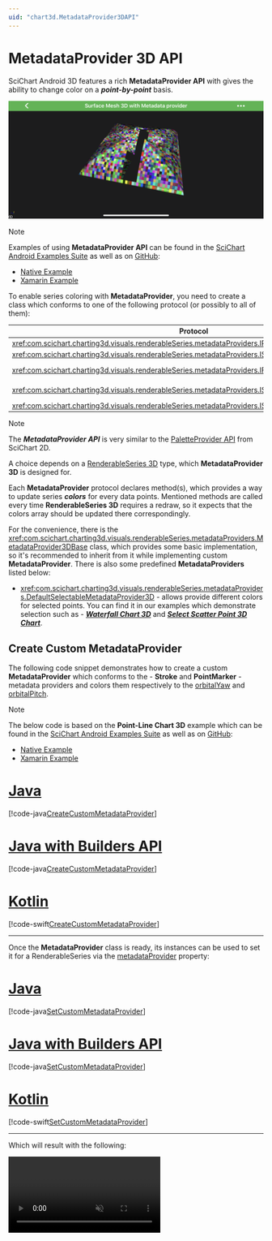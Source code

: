 ```yaml
---
uid: "chart3d.MetadataProvider3DAPI"
---
```


# MetadataProvider 3D API
SciChart Android 3D features a rich **MetadataProvider API** with gives the ability to change color on a ***point-by-point*** basis.

![MetadataProvider API](images/surface-mesh-3d-with-metadata-provider.png)

> [!NOTE]
> Examples of using **MetadataProvider API** can be found in the [SciChart Android Examples Suite](https://www.scichart.com/examples/android-chart/) as well as on [GitHub](https://github.com/ABTSoftware/SciChart.Android.Examples):
> - [Native Example](https://www.scichart.com/example/android-chart/android-3d-chart-example-surface-mesh-palette-provider/)
> - [Xamarin Example](https://www.scichart.com/example/xamarin-chart/xamarin-3d-chart-example-surface-mesh-palette-provider/)

To enable series coloring with **MetadataProvider**, you need to create a class which conforms to one of the following protocol (or possibly to all of them):

| **Protocol**                        | **Descriptions**                                                                          |
| ----------------------------------- | ----------------------------------------------------------------------------------------- | 
| <xref:com.scichart.charting3d.visuals.renderableSeries.metadataProviders.IPointMetadataProvider3D>       | allows changing the **fill** for **[PointMarkers 3D](xref:chart3d.PointMarker3DAPI)**.          |
| <xref:com.scichart.charting3d.visuals.renderableSeries.metadataProviders.IStrokeMetadataProvider3D>       | allows painting parts of the **series' stroke**;                                          |
| <xref:com.scichart.charting3d.visuals.renderableSeries.metadataProviders.IFillMetadataProvider3D>         | allows changing the **fill** color for <xref:com.scichart.charting3d.visuals.renderableSeries.IRenderableSeries3D>.                          |
| <xref:com.scichart.charting3d.visuals.renderableSeries.metadataProviders.ISurfaceMeshMetadataProvider3D> | allows overriding a specific cell or cells in the for <xref:com.scichart.charting3d.visuals.renderableSeries.surfaceMesh.SurfaceMeshRenderableSeries3D>. |
| <xref:com.scichart.charting3d.visuals.renderableSeries.metadataProviders.ISelectableMetadataProvider3D>  | allows provide different colors for selected points.                                      |

> [!NOTE]
> The ***MetadataProvider API*** is very similar to the [PaletteProvider API](xref:chart2d.PaletteProviderAPI) from SciChart 2D.

A choice depends on a [RenderableSeries 3D](xref:chart3d.3DChartTypes) type, which **MetadataProvider 3D** is designed for.

Each **MetadataProvider** protocol declares method(s), which provides a way to update series ***colors*** for every data points. 
Mentioned methods are called every time **RenderableSeries 3D** requires a redraw, so it expects that the colors array should be updated there correspondingly.

For the convenience, there is the <xref:com.scichart.charting3d.visuals.renderableSeries.metadataProviders.MetadataProvider3DBase> class, which provides some basic implementation, so it's recommended to inherit from it while implementing custom **MetadataProvider**. There is also some predefined **MetadataProviders** listed below:
- <xref:com.scichart.charting3d.visuals.renderableSeries.metadataProviders.DefaultSelectableMetadataProvider3D> - allows provide different colors for selected points. You can find it in our examples which demonstrate selection such as - [***Waterfall Chart 3D***](https://www.scichart.com/example/android-3d-chart-example-simple-waterfall/) and [***Select Scatter Point 3D Chart***](https://www.scichart.com/example/android-chart/android-3d-chart-example-select-scatter-point/).

## Create Custom MetadataProvider
The following code snippet demonstrates how to create a custom **MetadataProvider** which conforms to the - **Stroke** and **PointMarker** - metadata providers and colors them respectively to the [orbitalYaw](xref:com.scichart.charting3d.visuals.camera.ICameraController.setOrbitalYaw(float)) and [orbitalPitch](xref:com.scichart.charting3d.visuals.camera.ICameraController.setOrbitalPitch(float)).

> [!NOTE]
> The below code is based on the **Point-Line Chart 3D** example which can be found in the [SciChart Android Examples Suite](https://www.scichart.com/examples/android-chart/) as well as on [GitHub](https://github.com/ABTSoftware/SciChart.Android.Examples):
> - [Native Example](https://www.scichart.com/example/android-3d-chart-example-simple-point-lines/)
> - [Xamarin Example](https://www.scichart.com/example/xamarin-3d-chart-example-simple-point-lines/)

# [Java](#tab/java)
[!code-java[CreateCustomMetadataProvider](../../../samples/sandbox/app/src/main/java/com/scichart/docsandbox/examples/java/series3d/MetadataProvider3DAPI.java#CreateCustomMetadataProvider)]
# [Java with Builders API](#tab/javaBuilder)
[!code-java[CreateCustomMetadataProvider](../../../samples/sandbox/app/src/main/java/com/scichart/docsandbox/examples/javaBuilder/series3d/MetadataProvider3DAPI.java#CreateCustomMetadataProvider)]
# [Kotlin](#tab/kotlin)
[!code-swift[CreateCustomMetadataProvider](../../../samples/sandbox/app/src/main/java/com/scichart/docsandbox/examples/kotlin/series3d/MetadataProvider3DAPI.kt#CreateCustomMetadataProvider)]
***

Once the **MetadataProvider** class is ready, its instances can be used to set it for a RenderableSeries via the [metadataProvider](xref:com.scichart.charting3d.visuals.renderableSeries.IRenderableSeries3D.setMetadataProvider(com.scichart.charting3d.visuals.renderableSeries.metadataProviders.IMetadataProvider3D)) property:

# [Java](#tab/java)
[!code-java[SetCustomMetadataProvider](../../../samples/sandbox/app/src/main/java/com/scichart/docsandbox/examples/java/series3d/MetadataProvider3DAPI.java#SetCustomMetadataProvider)]
# [Java with Builders API](#tab/javaBuilder)
[!code-java[SetCustomMetadataProvider](../../../samples/sandbox/app/src/main/java/com/scichart/docsandbox/examples/javaBuilder/series3d/MetadataProvider3DAPI.java#SetCustomMetadataProvider)]
# [Kotlin](#tab/kotlin)
[!code-swift[SetCustomMetadataProvider](../../../samples/sandbox/app/src/main/java/com/scichart/docsandbox/examples/kotlin/series3d/MetadataProvider3DAPI.kt#SetCustomMetadataProvider)]
***

Which will result with the following:

<video autoplay loop muted playsinline src="images/metadata-provider-thresholds.mp4"></video>